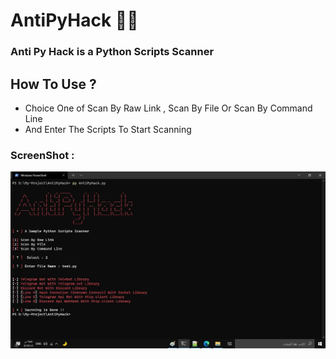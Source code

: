 # AntiPyHack 🦠🚫
### Anti Py Hack is a Python Scripts Scanner
## How To Use ?
- Choice One of Scan By Raw Link , Scan By File Or Scan By Command Line
- And Enter The Scripts To Start Scanning
### ScreenShot :
![](https://github.com/Zaky202/AntiPyHack/blob/main/Image1.png?raw=true)
